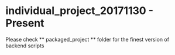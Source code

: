 # individual_project_20171130 - Present

Please check ** packaged_project ** folder for the finest version of backend scripts
